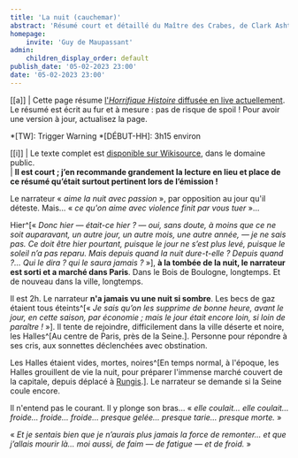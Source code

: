 ```yaml
---
title: 'La nuit (cauchemar)'
abstract: 'Résumé court et détaillé du Maître des Crabes, de Clark Ashton Smith !'
homepage:
    invite: 'Guy de Maupassant'
admin:
    children_display_order: default
publish_date: '05-02-2023 23:00'
date: '05-02-2023 23:00'
---
```


[[a]]
| Cette page résume [l'_Horrifique Histoire_ diffusée en live actuellement](https://www.twitch.tv/vchabrette). Le résumé est écrit au fur et à mesure : pas de risque de spoil ! Pour avoir une version à jour, actualisez la page.

*[TW]: Trigger Warning
*[DÉBUT-HH]: 3h15 environ

[[i]]
| Le texte complet est [disponible sur Wikisource](https://fr.wikisource.org/wiki/Clair_de_lune_(recueil,_1905)/La_Nuit), dans le domaine public.  
| **Il est court ; j’en recommande grandement la lecture en lieu et place de ce résumé qu’était surtout pertinent lors de l’émission !**

Le narrateur « _aime la nuit avec passion_ », par opposition au jour qu'il déteste. Mais… « _ce qu'on aime avec violence finit par vous tuer_ »… 

Hier^[« _Donc hier — était-ce hier ? — oui, sans doute, à moins que ce ne soit auparavant, un autre jour, un autre mois, une autre année, — je ne sais pas. Ce doit être hier pourtant, puisque le jour ne s’est plus levé, puisque le soleil n’a pas reparu. Mais depuis quand la nuit dure-t-elle ? Depuis quand ?… Qui le dira ? qui le saura jamais ?_ »], **à la tombée de la nuit, le narrateur est sorti et a marché dans Paris**. Dans le Bois de Boulogne, longtemps. Et de nouveau dans la ville, longtemps.

Il est 2h. Le narrateur **n'a jamais vu une nuit si sombre**. Les becs de gaz étaient tous éteints^[« _Je sais qu’on les supprime de bonne heure, avant le jour, en cette saison, par économie ; mais le jour était encore loin, si loin de paraître !_ »]. Il tente de rejoindre, difficilement dans la ville déserte et noire, les Halles^[Au centre de Paris, près de la Seine.]. Personne pour répondre à ses cris, aux sonnettes déclenchées avec obstination.

Les Halles étaient vides, mortes, noires^[En temps normal, à l'époque, les Halles grouillent de vie la nuit, pour préparer l'immense marché couvert de la capitale, depuis déplacé à [Rungis](https://fr.wikipedia.org/wiki/March%C3%A9_d%27int%C3%A9r%C3%AAt_national_de_Rungis).]. Le narrateur se demande si la Seine coule encore.

Il n'entend pas le courant. Il y plonge son bras… « _elle coulait… elle coulait… froide… froide… froide… presque gelée… presque tarie… presque morte._ »

« _Et je sentais bien que je n’aurais plus jamais la force de remonter… et que j’allais mourir là… moi aussi, de faim — de fatigue — et de froid._ »